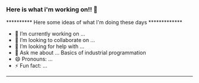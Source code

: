 ### Here is what i'm working on!! 👋

********** Here some ideas of what I'm doing these days *************

- 🔭 I’m currently working on ...
- 👯 I’m looking to collaborate on ...
- 🤔 I’m looking for help with ...
- 💬 Ask me about ... Basics of industrial programmation
- 😄 Pronouns: ...
- ⚡ Fun fact: ...
-------------------------------------------------------------------

